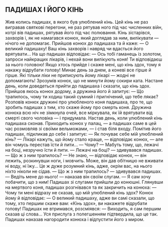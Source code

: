## ПАДИШАХ І ЙОГО КІНЬ

Жив колись падишах, в якого був улюблений кінь. Цей кінь не раз вигравав святкові перегони, не раз рятував ного під час численних війн, котрі вів падишах, рятував його під час полювання.
Кінь зістарівся, захворів і, як не намагався конюх, який доглядав за ним, вилікувати — нічого не допомагає.
Прийшов конюх до падишаха та й каже:
— О великий падишаху! Ваш кінь захворів і навряд чи вдасться його врятувати...
На що падишах відповідає:
— Ось тобі гаманець із золотом, запроси найкращих лікарів, і нехай вони вилікують коня! Ти відповідаєш за нього головою! Якщо хтось прийде і скаже мені, що кінь здох, тому я накажу відрубати голову!
Минає день за днем, а коневі все гірше й гірше. Які тільки ліки не приписують йому лікарі — жодні не допомагають! Зрозумів конюх, що не минути йому сокири ката. Настане день, коли доведеться прийти до падишаха і сказати, що кінь здох.
Прийшов якось конюх додому, а дружина його й запитує:
— Що трапилось, чому ти ходиш такий сумний і пригнічений, що тебе лякає?
Розповів конюх дружині про улюбленого коня падишаха, про те, що зробить падишах з тим, хто скаже йому про смерть коня.
Дружина конюха всю ніч не зімкнула очей, все міркувала, як їй врятувати від смерті свого чоловіка — і придумала. Настав день, коли улюблений кінь падишаха сконав. Приходить конюх у палац, — а падишах саме в цей час розмовляв зі своїми вельможами, — і став біля входу. Помітив його падишах, підкликав до себе і запитує:
— Як почуває себе мій улюблений кінь?
— Лікарі кажуть, що йому стало краще, — відповідає конюх, — але він чомусь перестав їсти й пити...
— Чому?
— Мабуть тому, що, лежачі на боці, незручно їсти й пити.
— Лежачі на боці? — здивувався падишах. — Що ж з ним трапилось?
— Не знаю, — відповідає конюх, — він лежить, розкинувши ноги, і мовчить. Може, він дав обітницю не вживати ні воду, ні їжу... Це ж дуже розумний кінь, адже, окрім вас, на нього ніхто ніколи не сідав.
— Що ж з ним трапилось? — здивувався падишах. — Ведіть мене до нього! — наказав він своїм слугам. — Я сам хочу побачити, що з ним!
Падишах зі слугами прийшли до конюшні. Глянувши на мертвого коня, падишах розгнівався та як закричить на конюха:
— Чому ти мені відразу не сказав, що мій улюблений кінь здох?
Конюх йому й відповідає:
— О великий падишаху, адже ви самі сказали, що тому, хто першим скаже вам: «Кінь здох», ви накажете відрубати голову!
Падишах не втримався, розсміявся:
— Виходить, я сам першим сказав ці слова...
Уся прислуга з полегшенням підтвердила, що це так. Падишах наказав нагородити конюха і відпустити його з миром.
